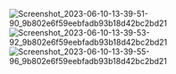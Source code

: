 ![Screenshot_2023-06-10-13-39-51-90_9b802e6f59eebfadb93b18d42bc2bd21](https://github.com/amitshr6779/Devops-Learnings/assets/84858868/399748d0-1a74-40fd-85e8-31b96b7cfadd)
![Screenshot_2023-06-10-13-39-53-92_9b802e6f59eebfadb93b18d42bc2bd21](https://github.com/amitshr6779/Devops-Learnings/assets/84858868/c7c94903-a732-4b1c-a78c-8aabb1687561)
![Screenshot_2023-06-10-13-39-55-96_9b802e6f59eebfadb93b18d42bc2bd21](https://github.com/amitshr6779/Devops-Learnings/assets/84858868/308c0e27-0e19-426e-98ab-413f3633e9d0)

